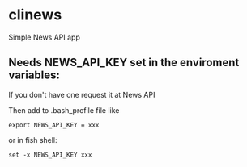 # clinews

Simple News API app


## Needs NEWS_API_KEY set in the enviroment variables:

If you don't have one request it at News API

Then add to .bash_profile file like

```
export NEWS_API_KEY = xxx
```

or in fish shell:

```
set -x NEWS_API_KEY xxx
```
